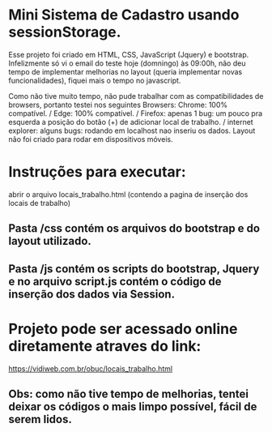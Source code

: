 # Mini Sistema de Cadastro usando sessionStorage.

Esse projeto foi criado em HTML, CSS, JavaScript (Jquery) e bootstrap. 
Infelizmente só vi o email do teste hoje (domningo) às 09:00h, não deu tempo de implementar melhorias no layout (queria implementar novas funcionalidades), fiquei mais o tempo no javascript.
  
Como não tive muito tempo, não pude trabalhar com as compatibilidades de browsers, portanto testei nos seguintes Browsers:
Chrome: 100% compatível. /
Edge: 100% compatível. /
Firefox: apenas 1 bug:  um pouco pra esquerda a posição do botão (+) de adicionar local de trabalho. /
internet explorer: alguns bugs: rodando em localhost nao inseriu os dados. Layout não foi criado para rodar em dispositivos móveis.

# Instruções para executar: 
abrir o arquivo locais_trabalho.html (contendo a pagina de inserção dos locais de trabalho)
## Pasta /css contém os arquivos do bootstrap e do layout utilizado.
## Pasta /js contém os scripts do bootstrap, Jquery e no arquivo script.js contém o código de inserção dos dados via Session.

# Projeto pode ser acessado online diretamente atraves do link:
https://vidiweb.com.br/obuc/locais_trabalho.html

## Obs: como não tive tempo de melhorias, tentei deixar os códigos o mais limpo possível, fácil de serem lidos.
